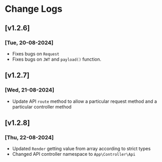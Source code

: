# Change Logs

## [v1.2.6]

### [Tue, 20-08-2024]

-  Fixes bugs on `Request`
-  Fixes bugs on `JWT` and `payload()` function.

## [v1.2.7]

### [Wed, 21-08-2024]

-  Update API `route` method to allow a particular request method and a particular controller method

## [v1.2.8]

### [Thu, 22-08-2024]

-  Updated `Render` getting value from array according to strict types
- Changed API controller namespace to `App\Controller\Api`
